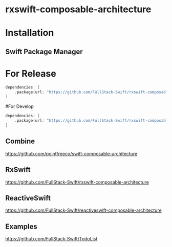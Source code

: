 # rxswift-composable-architecture

# Installation

## Swift Package Manager

# For Release
```swift
dependencies: [
    .package(url: "https://github.com/FullStack-Swift/rxswift-composable-architecture", .upToNextMajor(from: "1.0.0"))
]
```

#For Develop
```swift
dependencies: [
    .package(url: "https://github.com/FullStack-Swift/rxswift-composable-architecture", branch: "main")
]
```

## Combine

https://github.com/pointfreeco/swift-composable-architecture

## RxSwift

https://github.com/FullStack-Swift/rxswift-composable-architecture

## ReactiveSwift

https://github.com/FullStack-Swift/reactiveswift-composable-architecture

## Examples

https://github.com/FullStack-Swift/TodoList
